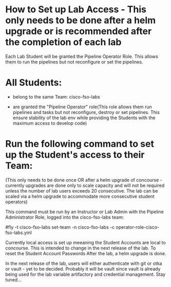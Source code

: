 How to Set up Lab Access - This only needs to be done after a helm upgrade or is recommended after the completion of each lab
============================

Each Lab Student will be granted the Pipeline Operator Role. 
This allows them to run the pipelines but not reconfigure or set the pipelines.

All Students:
========================

- belong to the same Team: cisco-fso-labs

- are granted the "Pipeline Operator" role(This role allows them run pipelines and tasks but not reconfigure, destroy or set pipelines. This ensure stability of the lab env 
while providing the Students with the maximum access to develop code)

Run the following command to set up the Student's access to their Team:
===========================================================================
(This only needs to be done once OR after a helm upgrade of concourse - currently upgrades are done only to scale capacity and will
not be required unless the number of lab users exceeds 20 consecutive. The lab can be scaled via a helm upgrade to accommodate more consecutive student operators)

This command must be run by an Instructor or Lab Admin with the Pipeline Administrator Role, logged into the cisco-fso-labs team:

#fly -t cisco-fso-labs set-team -n cisco-fso-labs -c operator-role-cisco-fso-labs.yml


Currently local access is set up meeaning the Student Accounts are local to concourse. This is intended to change in the next release of the lab.
To reset the Student Account Passwords After the lab, a helm upgrade is done. 

In the next release of the lab, users will either authenticate with git or otka or vault - yet to be decided. Probably it will be vault since vault
is already being used for the lab variable artifactory and credential management. Stay tuned...



